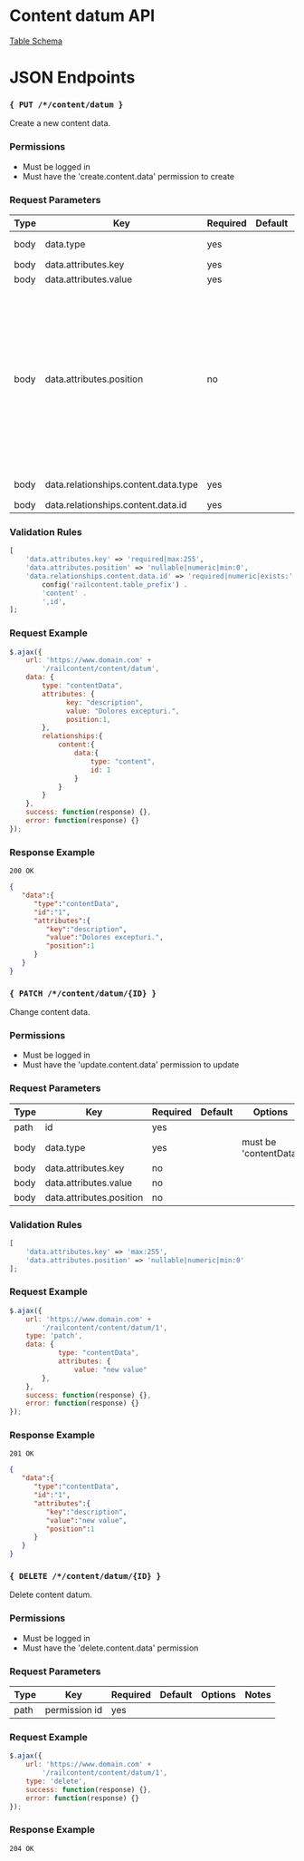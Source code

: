 # Content datum API

[Table Schema](../schema/table-schema.md#table-railcontent_content_data)


# JSON Endpoints

### `{ PUT /*/content/datum }`

Create a new content data.

### Permissions

- Must be logged in
- Must have the 'create.content.data' permission to create

### Request Parameters


|Type|Key|Required|Default|Options|Notes|
|----|---|--------|-------|-------|-----|
|body|data.type|yes| |must be 'contentData'||
|body|data.attributes.key|yes||||
|body|data.attributes.value|yes||||
|body|data.attributes.position|no| | |The position of this datum relative to other datum with the same key under the same content id.|
|body|data.relationships.content.data.type|yes| |must be 'content'||
|body|data.relationships.content.data.id|yes||||


### Validation Rules

```php
[
    'data.attributes.key' => 'required|max:255',
    'data.attributes.position' => 'nullable|numeric|min:0',
    'data.relationships.content.data.id' => 'required|numeric|exists:' .
        config('railcontent.table_prefix') .
        'content' .
        ',id',
];
```

### Request Example

```js
$.ajax({
    url: 'https://www.domain.com' +
        '/railcontent/content/datum',
    data: {
        type: "contentData",
        attributes: {
              key: "description",
              value: "Dolores excepturi.",
              position:1,
        },
        relationships:{
            content:{
                data:{
                    type: "content",
                    id: 1
                }
            }
        }
    }, 
    success: function(response) {},
    error: function(response) {}
});
```

### Response Example

```200 OK```

```json
{  
   "data":{  
      "type":"contentData",
      "id":"1",
      "attributes":{  
         "key":"description",
         "value":"Dolores excepturi.",
         "position":1
      }
   }
}
```

<!--- -------------------------------------------------------------------------------------------------------------- -->

### `{ PATCH /*/content/datum/{ID} }`

Change content data.

### Permissions

- Must be logged in
- Must have the 'update.content.data' permission to update

### Request Parameters


|Type|Key|Required|Default|Options|Notes|
|----|---|--------|-------|-------|-----|
|path|id|yes||||
|body|data.type|yes| |must be 'contentData'||
|body|data.attributes.key|no||||
|body|data.attributes.value|no||||
|body|data.attributes.position|no||||


### Validation Rules

```php
[
    'data.attributes.key' => 'max:255',
    'data.attributes.position' => 'nullable|numeric|min:0'
];
```

### Request Example

```js   
$.ajax({
    url: 'https://www.domain.com' +
        '/railcontent/content/datum/1',
    type: 'patch', 
    data: {
            type: "contentData",
            attributes: {
                value: "new value"
        }, 
    }, 
    success: function(response) {},
    error: function(response) {}
});
```

### Response Example

```201 OK```

```json
{  
   "data":{  
      "type":"contentData",
      "id":"1",
      "attributes":{  
         "key":"description",
         "value":"new value",
         "position":1
      }
   }
}
```

<!--- -------------------------------------------------------------------------------------------------------------- -->

### `{ DELETE /*/content/datum/{ID} }`

Delete content datum.


### Permissions

- Must be logged in
- Must have the 'delete.content.data' permission

### Request Parameters

|Type|Key|Required|Default|Options|Notes|
|----|---|--------|-------|-------|-----|
|path|permission id|yes||||

### Request Example

```js   
$.ajax({
    url: 'https://www.domain.com' +
        '/railcontent/content/datum/1',
    type: 'delete', 
    success: function(response) {},
    error: function(response) {}
});
```

### Response Example

```204 OK```

```json

```

<!--- -------------------------------------------------------------------------------------------------------------- -->

